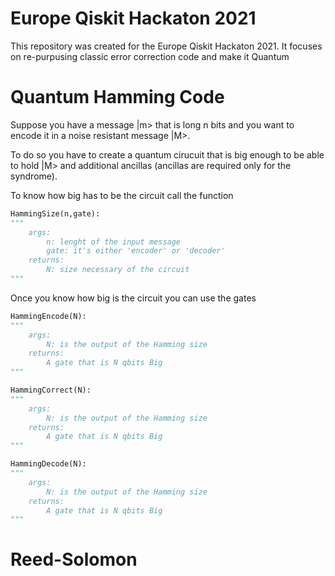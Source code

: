 # Europe Qiskit Hackaton 2021

This repository was created for the Europe Qiskit Hackaton 2021. It focuses on re-purpusing classic error correction code and make it Quantum

# Quantum Hamming Code

Suppose you have a message |m> that is long n bits and you want to encode it in a noise resistant message |M>.

To do so you have to create a quantum cirucuit that is big enough to be able to hold |M> and additional ancillas (ancillas are required only for the syndrome).

To know how big has to be the circuit call the function 

```python
HammingSize(n,gate):
"""
	args:
		n: lenght of the input message
		gate: it's either 'encoder' or 'decoder'
	returns:
		N: size necessary of the circuit
"""
```

Once you know how big is the circuit you can use the gates

```python
HammingEncode(N):
"""
	args:
		N: is the output of the Hamming size
	returns:
		A gate that is N qbits Big
"""

HammingCorrect(N):
"""
	args:
		N: is the output of the Hamming size
	returns:
		A gate that is N qbits Big
"""

HammingDecode(N):
"""
	args:
		N: is the output of the Hamming size
	returns:
		A gate that is N qbits Big
"""
```

# Reed-Solomon
